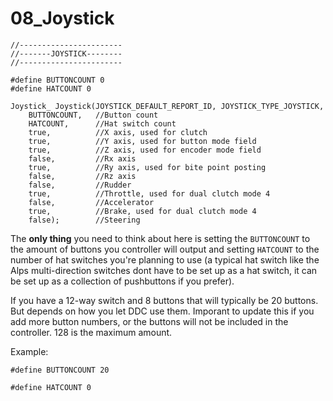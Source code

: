 # 08\_Joystick

```
//-----------------------
//-------JOYSTICK--------
//-----------------------

#define BUTTONCOUNT 0
#define HATCOUNT 0

Joystick_ Joystick(JOYSTICK_DEFAULT_REPORT_ID, JOYSTICK_TYPE_JOYSTICK,
    BUTTONCOUNT,   //Button count
    HATCOUNT,      //Hat switch count
    true,          //X axis, used for clutch
    true,          //Y axis, used for button mode field
    true,          //Z axis, used for encoder mode field
    false,         //Rx axis 
    true,          //Ry axis, used for bite point posting
    false,         //Rz axis 
    false,         //Rudder
    true,          //Throttle, used for dual clutch mode 4
    false,         //Accelerator
    true,          //Brake, used for dual clutch mode 4
    false);        //Steering
```

The **only thing** you need to think about here is setting the `BUTTONCOUNT` to the amount of buttons you controller will output and setting `HATCOUNT` to the number of hat switches you're planning to use (a typical hat switch like the Alps multi-direction switches dont have to be set up as a hat switch, it can be set up as a collection of pushbuttons if you prefer).&#x20;

If you have a 12-way switch and 8 buttons that will typically be 20 buttons. But depends on how you let DDC use them. Imporant to update this if you add more button numbers, or the buttons will not be included in the controller. 128 is the maximum amount.

Example:&#x20;

`#define BUTTONCOUNT 20`&#x20;

`#define HATCOUNT 0`

